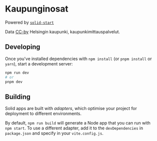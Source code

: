 # Kaupunginosat
Powered by [`solid-start`](https://start.solidjs.com)

Data [CC-by](https://creativecommons.org/licenses/by/4.0/) Helsingin kaupunki, kaupunkimittauspalvelut.

## Developing

Once you've installed dependencies with `npm install` (or `pnpm install` or `yarn`), start a development server:

```bash
npm run dev
# or
pnpm dev
```

## Building

Solid apps are built with _adapters_, which optimise your project for deployment to different environments.

By default, `npm run build` will generate a Node app that you can run with `npm start`. To use a different adapter, add it to the `devDependencies` in `package.json` and specify in your `vite.config.js`.
